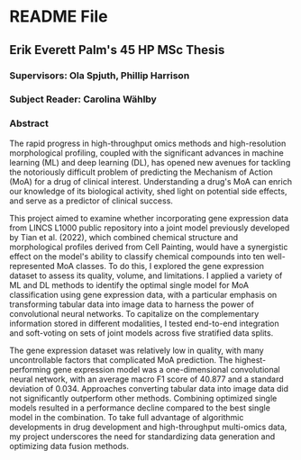# README File
## Erik Everett Palm's 45 HP MSc Thesis
### Supervisors: Ola Spjuth, Phillip Harrison
### Subject Reader: Carolina Wählby
### Abstract
The rapid progress in high-throughput omics methods and high-resolution morphological profiling, coupled with the significant advances in machine learning (ML) and deep learning (DL), has opened new avenues for tackling the notoriously difficult problem of predicting the Mechanism of Action (MoA) for a drug of clinical interest. Understanding a drug's MoA can enrich our knowledge of its biological activity, shed light on potential side effects, and serve as a predictor of clinical success.

This project aimed to examine whether incorporating gene expression data from LINCS L1000 public repository into a joint model previously developed by Tian et al. (2022), which combined chemical structure and morphological profiles derived from Cell Painting, would have a synergistic effect on the model's ability to classify chemical compounds into ten well-represented MoA classes. To do this, I explored the gene expression dataset to assess its quality, volume, and limitations. I applied a variety of ML and DL methods to identify the optimal single model for MoA classification using gene expression data, with a particular emphasis on transforming tabular data into image data to harness the power of convolutional neural networks. To capitalize on the complementary information stored in different modalities, I tested end-to-end integration and soft-voting on sets of joint models across five stratified data splits.

The gene expression dataset was relatively low in quality, with many uncontrollable factors that complicated MoA prediction. The highest-performing gene expression model was a one-dimensional convolutional neural network, with an average macro F1 score of 40.877 and a standard deviation of 0.034. Approaches converting tabular data into image data did not significantly outperform other methods. Combining optimized single models resulted in a performance decline compared to the best single model in the combination. To take full advantage of algorithmic developments in drug development and high-throughput multi-omics data, my project underscores the need for standardizing data generation and optimizing data fusion methods.

